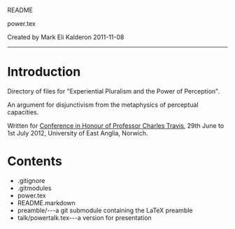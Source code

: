 README

power.tex

Created by Mark Eli Kalderon 2011-11-08

* * *

# Introduction #

Directory of files for "Experiential Pluralism and the Power of Perception".

An argument for disjunctivism from the metaphysics of perceptual capacities.

Written for [Conference in Honour of Professor Charles Travis][], 29th June to 1st July 2012, University of East Anglia, Norwich.

# Contents #

* .gitignore
* .gitmodules
* power.tex
* README.markdown
* preamble/---a git submodule containing the LaTeX preamble
* talk/powertalk.tex---a version for presentation

[Conference in Honour of Professor Charles Travis]: http://www.uea.ac.uk/phi/research/conferences/travisconf